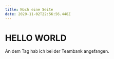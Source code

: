 ```yaml
---
title: Noch eine Seite
date: 2020-11-02T22:56:56.448Z
---
```

# HELLO WORLD

An dem Tag hab ich bei der Teambank angefangen.